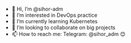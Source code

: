 - 👋 Hi, I’m @sihor-adm
- 👀 I’m interested in DevOps practice
- 🌱 I’m currently learning Kubernetes
- 💞️ I’m looking to collaborate on big projects
- 📫 How to reach me:
  Telegram: @sihor_adm
:blush:
<!---
sihor-adm/sihor-adm is a ✨ special ✨ repository because its `README.md` (this file) appears on your GitHub profile.
You can click the Preview link to take a look at your changes.
--->
